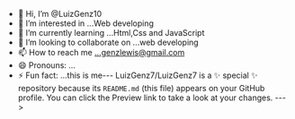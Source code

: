 - 👋 Hi, I’m @LuizGenz10
- 👀 I’m interested in ...Web developing
- 🌱 I’m currently learning ...Html,Css and JavaScript
- 💞️ I’m looking to collaborate on ...web developing
- 📫 How to reach me ...genzlewis@gmail.com
- 😄 Pronouns: ...
- ⚡ Fun fact: ...this is me---
LuizGenz7/LuizGenz7 is a ✨ special ✨ repository because its `README.md` (this file) appears on your GitHub profile.
You can click the Preview link to take a look at your changes.
--->

